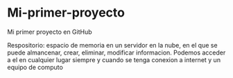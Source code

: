 # Mi-primer-proyecto
Mi primer proyecto en GitHub

Respositorio: espacio de memoria en un servidor en la nube, en el que se puede almancenar, crear, eliminar, modificar informacion.
Podemos acceder a el en cualquier lugar siempre y cuando se tenga conexion a internet y un equipo de computo
